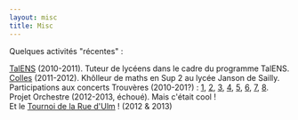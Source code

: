 ```yaml
---
layout: misc
title: Misc
---
```


Quelques activités "récentes" :

[TalENS](http://talens43.wordpress.com/) (2010-2011). Tuteur de lycéens dans le cadre du programme TalENS.  
[Colles](colles.html) (2011-2012). Khôlleur de maths en Sup 2 au lycée Janson de Sailly.  
Participations aux concerts Trouvères (2010-201?) : [1][], [2][], [3][], [4][], [5][], [6][], [7][], [8][].  
Projet Orchestre (2012-2013, échoué). Mais c'était cool !  
Et le [Tournoi de la Rue d'Ulm](http://www.tru.ens.fr/) ! (2012 & 2013)

[1]: http://www.eleves.ens.fr/trouveres/2010-2011/programmes/programme-19-10-10.pdf
[2]: http://www.eleves.ens.fr/trouveres/2010-2011/programmes/prog_avril.pdf
[3]: http://www.eleves.ens.fr/trouveres/2011-2012/concerts/concert3.html
[4]: http://www.eleves.ens.fr/trouveres/2011-2012/concerts/concert5.html
[5]: http://www.eleves.ens.fr/trouveres/2012-2013/concerts/concert1.html
[6]: http://www.eleves.ens.fr/trouveres/2012-2013/concerts/concert11Dec.html
[7]: http://www.eleves.ens.fr/trouveres/2012-2013/concerts/concert26Mars.html
[8]: http://www.eleves.ens.fr/trouveres/2012-2013/concerts/concert4Juin.html
